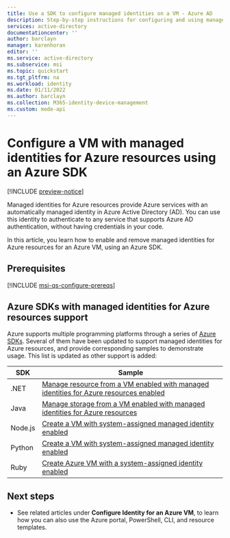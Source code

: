 ```yaml
---
title: Use a SDK to configure managed identities on a VM - Azure AD
description: Step-by-step instructions for configuring and using managed identities for Azure resources on an Azure VM, using an Azure SDK.
services: active-directory
documentationcenter: ''
author: barclayn
manager: karenhoran
editor: ''
ms.service: active-directory
ms.subservice: msi
ms.topic: quickstart
ms.tgt_pltfrm: na
ms.workload: identity
ms.date: 01/11/2022
ms.author: barclayn
ms.collection: M365-identity-device-management
ms.custom: mode-api
---
```


# Configure a VM with managed identities for Azure resources using an Azure SDK

[!INCLUDE [preview-notice](../../../includes/active-directory-msi-preview-notice.md)]

Managed identities for Azure resources provide Azure services with an automatically managed identity in Azure Active Directory (AD). You can use this identity to authenticate to any service that supports Azure AD authentication, without having credentials in your code. 

In this article, you learn how to enable and remove managed identities for Azure resources for an Azure VM, using an Azure SDK.

## Prerequisites

[!INCLUDE [msi-qs-configure-prereqs](../../../includes/active-directory-msi-qs-configure-prereqs.md)]

## Azure SDKs with managed identities for Azure resources support 

Azure supports multiple programming platforms through a series of [Azure SDKs](https://azure.microsoft.com/downloads). Several of them have been updated to support managed identities for Azure resources, and provide corresponding samples to demonstrate usage. This list is updated as other support is added:

| SDK | Sample |
| --- | ------ | 
| .NET   | [Manage resource from a VM enabled with managed identities for Azure resources enabled](https://github.com/Azure-Samples/aad-dotnet-manage-resources-from-vm-with-msi) |
| Java   | [Manage storage from a VM enabled with managed identities for Azure resources](https://github.com/Azure-Samples/compute-java-manage-resources-from-vm-with-msi-in-aad-group)|
| Node.js| [Create a VM with system-assigned managed identity enabled](https://azure.microsoft.com/resources/samples/compute-node-msi-vm/) |
| Python | [Create a VM with system-assigned managed identity enabled](https://azure.microsoft.com/resources/samples/compute-python-msi-vm/) |
| Ruby   | [Create Azure VM with a system-assigned identity enabled](https://github.com/Azure-Samples/compute-ruby-msi-vm/) |

## Next steps

- See related articles under **Configure Identity for an Azure VM**, to learn how you can also use the Azure portal, PowerShell, CLI, and resource templates.
